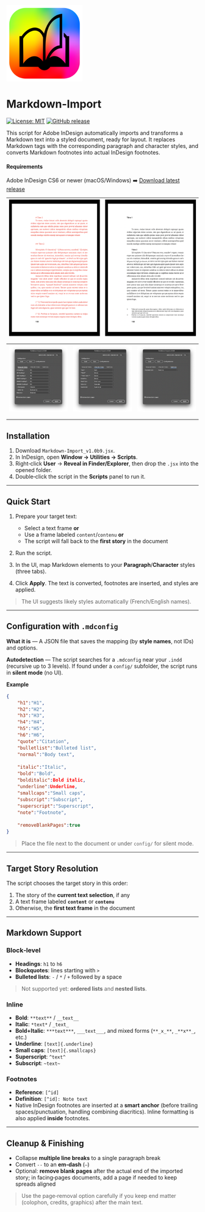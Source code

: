 <img src="docs/images/automaticbook-logo.png" alt="Mon logo" width="200"/>

# Markdown-Import

[![License: MIT](https://img.shields.io/badge/License-MIT-yellow.svg)](https://opensource.org/licenses/MIT)
[![GitHub release](https://img.shields.io/github/v/release/lab-Spectral/Markdown-Import?include_prereleases&sort=semver)](https://github.com/lab-Spectral/Markdown-Import/releases/latest)

This script for Adobe InDesign automatically imports and transforms a Markdown text into a styled document, ready for layout. It replaces Markdown tags with the corresponding paragraph and character styles, and converts Markdown footnotes into actual InDesign footnotes.

#### Requirements
Adobe InDesign CS6 or newer (macOS/Windows)
➡️ [Download latest release](https://github.com/lab-Spectral/Markdown-Import/releases/latest)



| <img src="docs/images/Markdown-import-screen1.png" style="max-width:100%; height:auto;"/> | <img src="docs/images/Markdown-import-screen2.png" style="max-width:100%; height:auto;"/> |
|---|---|

| <img src="docs/images/Markdown-import-config1.png" style="max-width:100%; height:auto;"/> | <img src="docs/images/Markdown-import-config2.png" style="max-width:100%; height:auto;"/> | <img src="docs/images/Markdown-import-config3.png" style="max-width:100%; height:auto;"/> |
|---|---|---|

---

## Installation

1. Download `Markdown-Import_v1.0b9.jsx`.
2. In InDesign, open **Window → Utilities → Scripts**.
3. Right‑click **User** → **Reveal in Finder/Explorer**, then drop the `.jsx` into the opened folder.
4. Double‑click the script in the **Scripts** panel to run it.

---

## Quick Start

1. Prepare your target text:

   * Select a text frame **or**
   * Use a frame labeled `content`/`contenu` **or**
   * The script will fall back to the **first story** in the document
2. Run the script.
3. In the UI, map Markdown elements to your **Paragraph**/**Character** styles (three tabs).
4. Click **Apply**. The text is converted, footnotes are inserted, and styles are applied.

> The UI suggests likely styles automatically (French/English names).

---

## Configuration with `.mdconfig`

**What it is** — A JSON file that saves the mapping (by **style names**, not IDs) and options.

**Autodetection** — The script searches for a `.mdconfig` near your `.indd` (recursive up to 3 levels). If found under a `config/` subfolder, the script runs in **silent mode** (no UI).

**Example**

```json
{
	"h1":"H1",
	"h2":"H2",
	"h3":"H3",
	"h4":"H4",
	"h5":"H5",
	"h6":"H6",
	"quote":"Citation",
	"bulletlist":"Bulleted list",
	"normal":"Body text",
	
	"italic":"Italic",
	"bold":"Bold",
	"bolditalic":Bold italic,
	"underline":Underline,
	"smallcaps":"Small caps",
	"subscript":"Subscript",
	"superscript":"Superscript",
	"note":"Footnote",
	
	"removeBlankPages":true
}
```

> Place the file next to the document or under `config/` for silent mode.

---

## Target Story Resolution

The script chooses the target story in this order:

1. The story of the **current text selection**, if any
2. A text frame labeled **`content`** or **`contenu`**
3. Otherwise, the **first text frame** in the document

---

## Markdown Support

### Block‑level

* **Headings**: `h1` to `h6`
* **Blockquotes**: lines starting with `>`
* **Bulleted lists**: `-` / `*` / `+` followed by a space

> Not supported yet: **ordered lists** and **nested lists**.

### Inline

* **Bold**: `**text**` / `__text__`
* **Italic**: `*text*` / `_text_`
* **Bold+Italic**: `***text***`, `___text___`, and mixed forms (`**_x_**`, `_**x**_`, etc.)
* **Underline**: `[text]{.underline}`
* **Small caps**: `[text]{.smallcaps}`
* **Superscript**: `^text^`
* **Subscript**: `~text~`

### Footnotes

* **Reference**: `[^id]`
* **Definition**: `[^id]: Note text`
* Native InDesign footnotes are inserted at a **smart anchor** (before trailing spaces/punctuation, handling combining diacritics). Inline formatting is also applied **inside** footnotes.


---

## Cleanup & Finishing

* Collapse **multiple line breaks** to a single paragraph break
* Convert `--` to an **em‑dash** (`—`)
* Optional: **remove blank pages** after the actual end of the imported story; in facing‑pages documents, add a page if needed to keep spreads aligned

> Use the page‑removal option carefully if you keep end matter (colophon, credits, graphics) after the main text.

